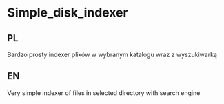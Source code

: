 # Simple_disk_indexer

## PL ##

Bardzo prosty indexer plików w wybranym katalogu  wraz z wyszukiwarką 

## EN ##

Very simple indexer of files in selected directory with search engine
